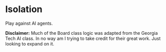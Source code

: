 # Isolation

Play against AI agents.

**Disclaimer:** Much of the Board class logic was adapted from the Georgia Tech AI class. In no way am I trying to take credit for their great work. Just looking to expand on it.